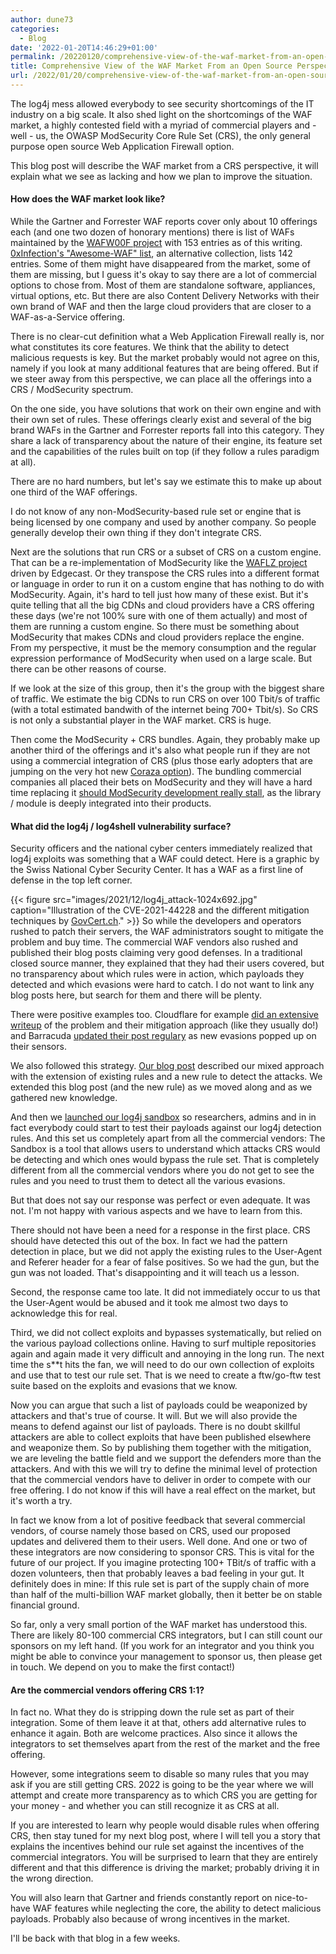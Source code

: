 ```yaml
---
author: dune73
categories:
  - Blog
date: '2022-01-20T14:46:29+01:00'
permalink: /20220120/comprehensive-view-of-the-waf-market-from-an-open-source-perspective/
title: Comprehensive View of the WAF Market From an Open Source Perspective
url: /2022/01/20/comprehensive-view-of-the-waf-market-from-an-open-source-perspective/
---
```



The log4j mess allowed everybody to see security shortcomings of the IT industry on a big scale. It also shed light on the shortcomings of the WAF market, a highly contested field with a myriad of commercial players and - well - us, the OWASP ModSecurity Core Rule Set (CRS), the only general purpose open source Web Application Firewall option.

This blog post will describe the WAF market from a CRS perspective, it will explain what we see as lacking and how we plan to improve the situation.

#### How does the WAF market look like?

While the Gartner and Forrester WAF reports cover only about 10 offerings each (and one two dozen of honorary mentions) there is list of WAFs maintained by the [WAFW00F project](https://github.com/EnableSecurity/wafw00f) with 153 entries as of this writing. [0xInfection's "Awesome-WAF" list](https://github.com/0xInfection/Awesome-WAF), an alternative collection, lists 142 entries. Some of them might have disappeared from the market, some of them are missing, but I guess it's okay to say there are a lot of commercial options to chose from. Most of them are standalone software, appliances, virtual options, etc. But there are also Content Delivery Networks with their own brand of WAF and then the large cloud providers that are closer to a WAF-as-a-Service offering.

There is no clear-cut definition what a Web Application Firewall really is, nor what constitutes its core features. We think that the ability to detect malicious requests is key. But the market probably would not agree on this, namely if you look at many additional features that are being offered. But if we steer away from this perspective, we can place all the offerings into a CRS / ModSecurity spectrum.

On the one side, you have solutions that work on their own engine and with their own set of rules. These offerings clearly exist and several of the big brand WAFs in the Gartner and Forrester reports fall into this category. They share a lack of transparency about the nature of their engine, its feature set and the capabilities of the rules built on top (if they follow a rules paradigm at all).

There are no hard numbers, but let's say we estimate this to make up about one third of the WAF offerings.

I do not know of any non-ModSecurity-based rule set or engine that is being licensed by one company and used by another company. So people generally develop their own thing if they don't integrate CRS.

Next are the solutions that run CRS or a subset of CRS on a custom engine. That can be a re-implementation of ModSecurity like the [WAFLZ project](https://github.com/EdgeCast/waflz) driven by Edgecast. Or they transpose the CRS rules into a different format or language in order to run it on a custom engine that has nothing to do with ModSecurity. Again, it's hard to tell just how many of these exist. But it's quite telling that all the big CDNs and cloud providers have a CRS offering these days (we're not 100% sure with one of them actually) and most of them are running a custom engine. So there must be something about ModSecurity that makes CDNs and cloud providers replace the engine. From my perspective, it must be the memory consumption and the regular expression performance of ModSecurity when used on a large scale. But there can be other reasons of course.

If we look at the size of this group, then it's the group with the biggest share of traffic. We estimate the big CDNs to run CRS on over 100 Tbit/s of traffic (with a total estimated bandwith of the internet being 700+ Tbit/s). So CRS is not only a substantial player in the WAF market. CRS is huge.

Then come the ModSecurity + CRS bundles. Again, they probably make up another third of the offerings and it's also what people run if they are not using a commercial integration of CRS (plus those early adopters that are jumping on the very hot new [Coraza option](https://coraza.io/)). The bundling commercial companies all placed their bets on ModSecurity and they will have a hard time replacing it [should ModSecurity development really stall](https://coreruleset.org/20211222/talking-about-modsecurity-and-the-new-coraza-waf/), as the library / module is deeply integrated into their products.

#### What did the log4j / log4shell vulnerability surface?

Security officers and the national cyber centers immediately realized that log4j exploits was something that a WAF could detect. Here is a graphic by the Swiss National Cyber Security Center. It has a WAF as a first line of defense in the top left corner.

{{< figure src="images/2021/12/log4j_attack-1024x692.jpg" caption="Illustration of the CVE-2021-44228 and the different mitigation techniques by [GovCert.ch](https://www.govcert.ch/blog/zero-day-exploit-targeting-popular-java-library-log4j/)." >}}
So while the developers and operators rushed to patch their servers, the WAF administrators sought to mitigate the problem and buy time. The commercial WAF vendors also rushed and published their blog posts claiming very good defenses. In a traditional closed source manner, they explained that they had their users covered, but no transparency about which rules were in action, which payloads they detected and which evasions were hard to catch. I do not want to link any blog posts here, but search for them and there will be plenty.

There were positive examples too. Cloudflare for example [did an extensive writeup](https://blog.cloudflare.com/tag/log4shell/) of the problem and their mitigation approach (like they usually do!) and Barracuda [updated their post regulary](https://campus.barracuda.com/product/WAAS/doc/96024380/apache-log4j-critical-vulnerability-cve-2021-44228/) as new evasions popped up on their sensors.

We also followed this strategy. [Our blog post](https://coreruleset.org/20211213/crs-and-log4j-log4shell-cve-2021-44228/) described our mixed approach with the extension of existing rules and a new rule to detect the attacks. We extended this blog post (and the new rule) as we moved along and as we gathered new knowledge.

And then we [launched our log4j sandbox](https://coreruleset.org/20211216/public-hunt-for-log4j-log4shell-evasions-waf-bypasses/) so researchers, admins and in in fact everybody could start to test their payloads against our log4j detection rules. And this set us completely apart from all the commercial vendors: The Sandbox is a tool that allows users to understand which attacks CRS would be detecting and which ones would bypass the rule set. That is completely different from all the commercial vendors where you do not get to see the rules and you need to trust them to detect all the various evasions.

But that does not say our response was perfect or even adequate. It was not. I'm not happy with various aspects and we have to learn from this.

There should not have been a need for a response in the first place. CRS should have detected this out of the box. In fact we had the pattern detection in place, but we did not apply the existing rules to the User-Agent and Referer header for a fear of false positives. So we had the gun, but the gun was not loaded. That's disappointing and it will teach us a lesson.

Second, the response came too late. It did not immediately occur to us that the User-Agent would be abused and it took me almost two days to acknowledge this for real.

Third, we did not collect exploits and bypasses systematically, but relied on the various payload collections online. Having to surf multiple repositories again and again made it very difficult and annoying in the long run. The next time the s\*\*t hits the fan, we will need to do our own collection of exploits and use that to test our rule set. That is we need to create a ftw/go-ftw test suite based on the exploits and evasions that we know.

Now you can argue that such a list of payloads could be weaponized by attackers and that's true of course. It will. But we will also provide the means to defend against our list of payloads. There is no doubt skillful attackers are able to collect exploits that have been published elsewhere and weaponize them. So by publishing them together with the mitigation, we are leveling the battle field and we support the defenders more than the attackers. And with this we will try to define the minimal level of protection that the commercial vendors have to deliver in order to compete with our free offering. I do not know if this will have a real effect on the market, but it's worth a try.

In fact we know from a lot of positive feedback that several commercial vendors, of course namely those based on CRS, used our proposed updates and delivered them to their users. Well done. And one or two of these integrators are now considering to sponsor CRS. This is vital for the future of our project. If you imagine protecting 100+ TBit/s of traffic with a dozen volunteers, then that probably leaves a bad feeling in your gut. It definitely does in mine: If this rule set is part of the supply chain of more than half of the multi-billion WAF market globally, then it better be on stable financial ground.  
  
So far, only a very small portion of the WAF market has understood this. There are likely 80-100 commercial CRS integrators, but I can still count our sponsors on my left hand. (If you work for an integrator and you think you might be able to convince your management to sponsor us, then please get in touch. We depend on you to make the first contact!)

#### Are the commercial vendors offering CRS 1:1?

In fact no. What they do is stripping down the rule set as part of their integration. Some of them leave it at that, others add alternative rules to enhance it again. Both are welcome practices. Also since it allows the integrators to set themselves apart from the rest of the market and the free offering.

However, some integrations seem to disable so many rules that you may ask if you are still getting CRS. 2022 is going to be the year where we will attempt and create more transparency as to which CRS you are getting for your money - and whether you can still recognize it as CRS at all.

If you are interested to learn why people would disable rules when offering CRS, then stay tuned for my next blog post, where I will tell you a story that explains the incentives behind our rule set against the incentives of the commercial integrators. You will be surprised to learn that they are entirely different and that this difference is driving the market; probably driving it in the wrong direction.

You will also learn that Gartner and friends constantly report on nice-to-have WAF features while neglecting the core, the ability to detect malicious payloads. Probably also because of wrong incentives in the market.

I'll be back with that blog in a few weeks.

